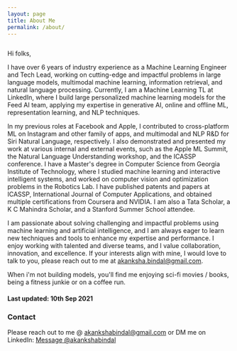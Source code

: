 ```yaml
---
layout: page
title: About Me
permalink: /about/
---
```


<div class="column leftcol">

Hi folks, 

I have over 6 years of industry experience as a Machine Learning Engineer and Tech Lead, working on cutting-edge and impactful problems in large language models, multimodal machine learning, information retrieval, and natural language processing. Currently, I am a Machine Learning TL at LinkedIn, where I build large personalized machine learning models for the Feed AI team, applying my expertise in generative AI, online and offline ML, representation learning, and NLP techniques.

In my previous roles at Facebook and Apple, I contributed to cross-platform ML on Instagram and other family of apps, and multimodal and NLP R&D for Siri Natural Language, respectively. I also demonstrated and presented my work at various internal and external events, such as the Apple ML Summit, the Natural Language Understanding workshop, and the ICASSP conference. I have a Master's degree in Computer Science from Georgia Institute of Technology, where I studied machine learning and interactive intelligent systems, and worked on computer vision and optimization problems in the Robotics Lab. I have published patents and papers at ICASSP, International Journal of Computer Applications, and obtained multiple certifications from Coursera and NVIDIA. I am also a Tata Scholar, a K C Mahindra Scholar, and a Stanford Summer School attendee. 

I am passionate about solving challenging and impactful problems using machine learning and artificial intelligence, and I am always eager to learn new techniques and tools to enhance my expertise and performance. I enjoy working with talented and diverse teams, and I value collaboration, innovation, and excellence. If your interests align with mine, I would love to talk to you, please reach out to me at akanksha.bindal@gmail.com.

When i'm not building models, you'll find me enjoying sci-fi movies / books, being a fitness junkie or on a coffee run. 

<!-- I consider myself a lifelong learner and believe in working hard. I graduated from UC San Diego with a Master's in Computer Science with a Machine Learning specialization in June 2018. I'm currently working at Twitter in the Timelines Quality team, building relevance and machine learning systems. Previously, I worked at Amazon with Amazon Expansions and Exports Tech team. <br> <br> -->

<!-- My interests are in the Applied ML, Recommender Systems, and NLP domains. I got my first exposure to Machine Learning during my internships at IIT Madras, India, developing scalable Bayesian models for the movie rating prediction tasks. <br> <br> -->

<!-- At UC San Diego, I worked on several research projects under the guidance of Prof. Julian McAuley. Recently, one of our research papers got accepted at <a href="http://acl2019.org/EN/index.xhtml" target="_blank">ACL 2019</a>. We proposed a neural network architecture to detect spoilers in review datasets and contributed an <a href="https://sites.google.com/eng.ucsd.edu/ucsdbookgraph/reviews" target="_blank">extensive book review dataset</a> for spoiler detection. We published another work at RecSys 2018 last year. We proposed a new machine learning framework for predicting the fit of clothing products to recommend appropriate product sizes to customers. The proposed approach improves upon a method proposed by Amazon by up to 18%. In this work, we released two <a href="https://www.kaggle.com/rmisra/clothing-fit-dataset-for-size-recommendation" target="_blank">novel datasets</a>, collected specifically for the task of clothing size recommendation. <br> <br> -->

<!-- Apart from this, I interned at Amazon in Summer 2017. My project was to support primary key constraints, batch inserts/updates, transactions, and compaction in Hive while ensuring read consistency. This project was particularly challenging as the Hive is not designed to handle transactional data and operations. I also worked with Arcesium, a recently formed subsidiary of D.E. Shaw & Co, as a Software Developer. I was responsible for revamping the infrastructure while ensuring scalability and robustness. <br> <br> -->

<!-- My industry experience helps me understand the intricacies involved in developing critical and time-intensive software. In contrast, my research experience is providing me an in-depth knowledge of the Machine Learning field. These learnings drive all of my work. <br> <br> -->

<h4> Last updated: 10th Sep 2021 </h4>

<h3> Contact </h3>

Please reach out to me @ <a href="mailto:akankshabindal@gmail.com">akankshabindal@gmail.com</a> or DM me on LinkedIn: <a href="https://www.linkedin.com/in/akanksha-bindal/" class="twitter-dm-button" data-screen-name="@akankshabindal" data-size=large>Message @akankshabindal</a>

</div>

<div class="column rightcol">
</div>

